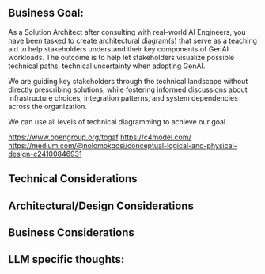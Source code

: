 ## Business Goal:
As a Solution Architect after consulting with real-world AI Engineers, you have been tasked to create architectural diagram(s) that serve as a teaching aid to help stakeholders understand their key components of GenAI workloads. The outcome is to help let stakeholders visualize possible technical paths, technical uncertainty when adopting GenAI.

We are guiding key stakeholders through the technical landscape without directly prescribing solutions, while fostering informed discussions about infrastructure choices, integration patterns, and system dependencies across the organization.

We can use all levels of technical diagramming to achieve our goal.





https://www.opengroup.org/togaf
https://c4model.com/
https://medium.com/@nolomokgosi/conceptual-logical-and-physical-design-c24100846931 

## Technical Considerations



## Architectural/Design Considerations


## Business Considerations


## LLM specific thoughts:



